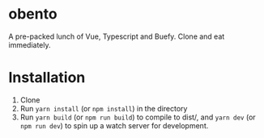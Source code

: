 # obento
A pre-packed lunch of Vue, Typescript and Buefy. Clone and eat immediately.

# Installation

1. Clone
2. Run `yarn install` (or `npm install`) in the directory
3. Run `yarn build` (or `npm run build`) to compile to dist/, and `yarn dev` (or `npm run dev`) to spin up a watch server for development.
